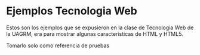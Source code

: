 # Ejemplos Tecnologia Web

Estos son los ejemplos que se expusieron en la clase de Tecnologia Web
de la UAGRM, era para mostrar algunas caracteristicas de HTML y HTML5.

Tomarlo solo como referencia de pruebas
